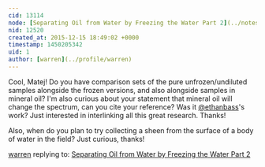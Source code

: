 ```yaml
---
cid: 13114
node: [Separating Oil from Water by Freezing the Water Part 2](../notes/Matej/12-15-2015/separating-oil-from-water-by-freezing-the-water-part-2)
nid: 12520
created_at: 2015-12-15 18:49:02 +0000
timestamp: 1450205342
uid: 1
author: [warren](../profile/warren)
---
```


Cool, Matej! Do you have comparison sets of the pure unfrozen/undiluted samples alongside the frozen versions, and also alongside samples in mineral oil? I'm also curious about your statement that mineral oil will change the spectrum, can you cite your reference? Was it [@ethanbass](/profile/ethanbass)'s work? Just interested in interlinking all this great research. Thanks!

Also, when do you plan to try collecting a sheen from the surface of a body of water in the field? Just curious, thanks!

[warren](../profile/warren) replying to: [Separating Oil from Water by Freezing the Water Part 2](../notes/Matej/12-15-2015/separating-oil-from-water-by-freezing-the-water-part-2)

